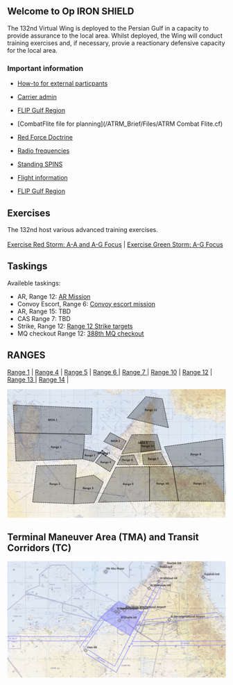 ## Welcome to Op IRON SHIELD

The 132nd Virtual Wing is deployed to the Persian Gulf in a capacity to provide assurance to the local area. Whilst deployed, the Wing will conduct training exercises and, if necessary, provie a reactionary defensive capacity for the local area.


### Important information
* [How-to for external particpants](/ATRM_Brief/Pages/External.html)
* [Carrier admin](/ATRM_Brief/Pages/Carrier.html)

* [FLIP Gulf Region](https://www.dropbox.com/s/sp91zf63rx0esao/FLIP_GULFR2_EC1.pdf?dl=0)
* [CombatFlite file for planning](/ATRM_Brief/Files/ATRM Combat Flite.cf)

* [Red Force Doctrine](/ATRM_Brief/Pages/Generic_groundforce.html)

* [Radio frequencies](/Pages/Presets.md)
* [Standing SPINS](/ATRM_Brief/Pages/SPINS.html)
* [Flight information](/ATRM_Brief/Pages/Flights.html)
* [FLIP Gulf Region](https://www.dropbox.com/s/sp91zf63rx0esao/FLIP_GULFR2_EC1.pdf?dl=0)



## Exercises
The 132nd host various advanced training exercises. <br>
<br>
[Exercise Red Storm: A-A and A-G Focus](/ATRM_Brief/Pages/Exredstorm.html) | [Exercise Green Storm: A-G Focus](/ATRM_Brief/Pages/Exgreenstorm.html)   


## Taskings
Availeble taskings:
- AR, Range 12:  [AR Mission](/ATRM_Brief/Pages/R12_AR_TASK.html) 
- Convoy Escort, Range 6:  [Convoy escort mission](/ATRM_Brief/Pages/R6_ESCORT_TASK.html) 
- AR, Range 15: TBD
- CAS Range 7: TBD
- Strike, Range 12: [Range 12 Strike targets](/ATRM_Brief/Pages/R12_Strike_task.html) 
- MQ checkout Range 12: [388th MQ checkout](/ATRM_Brief/Pages/R12_MQ_checkout_task.html) 

## RANGES
[Range 1](/ATRM_Brief/Ranges/Range1.html)  | [Range 4](/ATRM_Brief/Ranges/Range4.html)  | [Range 5](/ATRM_Brief/Ranges/Range5.html)  | [Range 6 ](/ATRM_Brief/Ranges/Range6.html)  |   [Range 7 ](/ATRM_Brief/Ranges/Range7.html)  |
 [Range 10](/ATRM_Brief/Ranges/Range10.html)  | [Range 12](/ATRM_Brief/Ranges/Range12.html)  | [Range 13 ](/ATRM_Brief/Ranges/Range13.html)  | [Range 14](/ATRM_Brief/Ranges/Range14.html)  |


![Ranges and MOAs](/Pictures/Range_MOA_overview.PNG)



## Terminal Maneuver Area (TMA) and Transit Corridors (TC)

![TMA and transit corridors](/Pictures/Transitcorridors.PNG)




 
